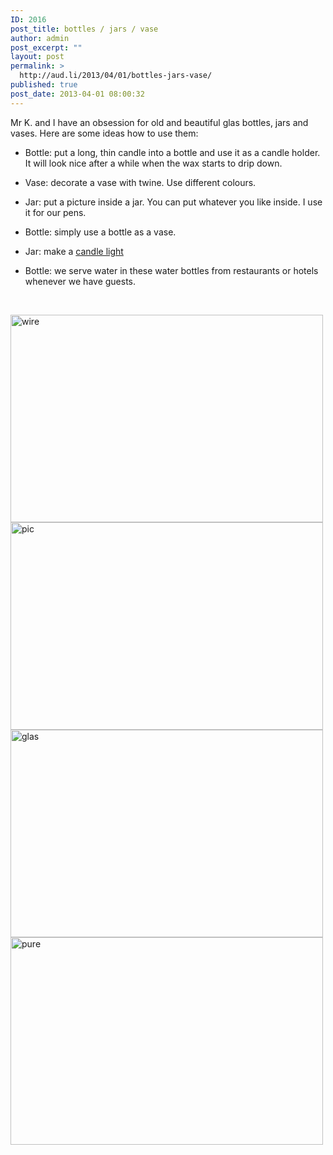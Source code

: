 ```yaml
---
ID: 2016
post_title: bottles / jars / vase
author: admin
post_excerpt: ""
layout: post
permalink: >
  http://aud.li/2013/04/01/bottles-jars-vase/
published: true
post_date: 2013-04-01 08:00:32
---
```

Mr K. and I have an obsession for old and beautiful glas bottles, jars and vases. Here are some ideas how to use them:

- Bottle: put a long, thin candle into a bottle and use it as a candle holder. It will look nice after a while when the wax starts to drip down.

- Vase: decorate a vase with twine. Use different colours.

- Jar: put a picture inside a jar. You can put whatever you like inside. I use it for our pens.

- Bottle: simply use a bottle as a vase.

- Jar: make a <a href="http://aud.li/2010/09/24/lichter/">candle light</a>

- Bottle: we serve water in these water bottles from restaurants or hotels whenever we have guests.

&nbsp;

<a href="http://aud.li/wp-content/uploads/2013/03/wire.jpg"><img class="alignnone size-medium wp-image-2025" alt="wire" src="http://aud.li/wp-content/uploads/2013/03/wire-500x332.jpg" width="500" height="332" /></a> <a href="http://aud.li/wp-content/uploads/2013/03/pic.jpg"><img class="alignnone size-medium wp-image-2023" alt="pic" src="http://aud.li/wp-content/uploads/2013/03/pic-500x332.jpg" width="500" height="332" /></a> <a href="http://aud.li/wp-content/uploads/2013/03/glas.jpg"><img class="alignnone size-medium wp-image-2022" alt="glas" src="http://aud.li/wp-content/uploads/2013/03/glas-500x332.jpg" width="500" height="332" /></a> <a href="http://aud.li/wp-content/uploads/2013/03/pure.jpg"><img class="alignnone size-medium wp-image-2024" alt="pure" src="http://aud.li/wp-content/uploads/2013/03/pure-500x332.jpg" width="500" height="332" /></a>

&nbsp;

&nbsp;